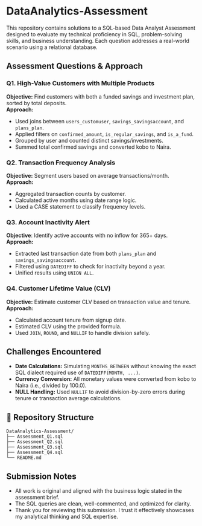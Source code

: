 # DataAnalytics-Assessment

This repository contains solutions to a SQL-based Data Analyst Assessment designed to evaluate my technical proficiency in SQL, problem-solving skills, and business understanding. Each question addresses a real-world scenario using a relational database.

## Assessment Questions & Approach

### Q1. High-Value Customers with Multiple Products
**Objective:** Find customers with both a funded savings and investment plan, sorted by total deposits.  
**Approach:**  
- Used joins between `users_customuser`, `savings_savingsaccount`, and `plans_plan`.
- Applied filters on `confirmed_amount`, `is_regular_savings`, and `is_a_fund`.
- Grouped by user and counted distinct savings/investments.
- Summed total confirmed savings and converted kobo to Naira.

### Q2. Transaction Frequency Analysis
**Objective:** Segment users based on average transactions/month.  
**Approach:**  
- Aggregated transaction counts by customer.
- Calculated active months using date range logic.
- Used a CASE statement to classify frequency levels.

### Q3. Account Inactivity Alert
**Objective**: Identify active accounts with no inflow for 365+ days.  
**Approach:**  
- Extracted last transaction date from both `plans_plan` and `savings_savingsaccount`.
- Filtered using `DATEDIFF` to check for inactivity beyond a year.
- Unified results using `UNION ALL`.

### Q4. Customer Lifetime Value (CLV)
**Objective:** Estimate customer CLV based on transaction value and tenure.  
**Approach:**  
- Calculated account tenure from signup date.
- Estimated CLV using the provided formula.
- Used `JOIN`, `ROUND`, and `NULLIF` to handle division safely.

## Challenges Encountered

- **Date Calculations:** Simulating `MONTHS_BETWEEN` without knowing the exact SQL dialect required use of `DATEDIFF(MONTH, ...)`.
- **Currency Conversion:** All monetary values were converted from kobo to Naira (i.e., divided by 100.0).
- **NULL Handling:** Used `NULLIF` to avoid division-by-zero errors during tenure or transaction average calculations.

## 📁 Repository Structure

```
DataAnalytics-Assessment/
├── Assessment_Q1.sql
├── Assessment_Q2.sql
├── Assessment_Q3.sql
├── Assessment_Q4.sql
└── README.md
```

## Submission Notes

- All work is original and aligned with the business logic stated in the assessment brief.
- The SQL queries are clean, well-commented, and optimized for clarity.
- Thank you for reviewing this submission. I trust it effectively showcases my analytical thinking and SQL expertise.
